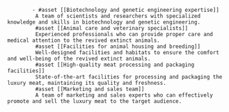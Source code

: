 			- #asset [[Biotechnology and genetic engineering expertise]]
			 A team of scientists and researchers with specialized knowledge and skills in biotechnology and genetic engineering.
			 #asset [[Animal care and veterinary specialists]]
			 Experienced professionals who can provide proper care and medical attention to the revived extinct animals.
			 #asset [[Facilities for animal housing and breeding]]
			 Well-designed facilities and habitats to ensure the comfort and well-being of the revived extinct animals.
			 #asset [[High-quality meat processing and packaging facilities]]
			 State-of-the-art facilities for processing and packaging the luxury meat, maintaining its quality and freshness.
			 #asset [[Marketing and sales team]]
			 A team of marketing and sales experts who can effectively promote and sell the luxury meat to the target audience.


